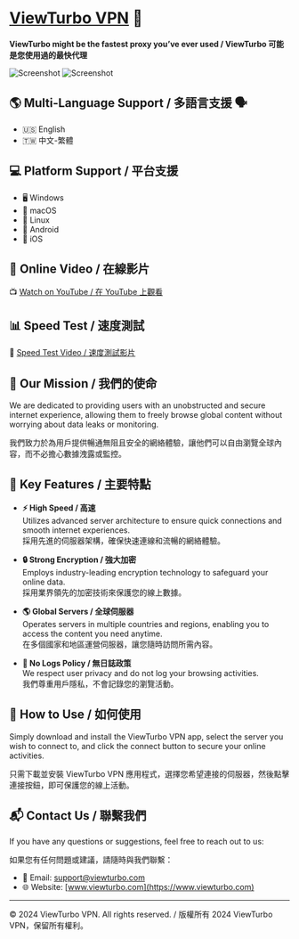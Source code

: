 # [ViewTurbo VPN](https://viewturbo.github.io/web/) 🚀

**ViewTurbo might be the fastest proxy you’ve ever used / ViewTurbo 可能是您使用過的最快代理**

![Screenshot](https://github.com/user-attachments/assets/6518809f-ba67-41d3-8d6c-bae49f330ae6)
![Screenshot](https://github.com/user-attachments/assets/7b72ec15-55d0-44dd-97bd-fdca8eb09f7a)

## 🌎 Multi-Language Support / 多語言支援 🗣️
- 🇺🇸 English
- 🇹🇼 中文-繁體

## 💻 Platform Support / 平台支援
- 🖥️ Windows  
- 🍎 macOS  
- 🐧 Linux  
- 📱 Android  
- 🍏 iOS  

## 🎥 Online Video / 在線影片
📺 [Watch on YouTube / 在 YouTube 上觀看](https://youtu.be/FpG56TiZtis)

## 📊 Speed Test / 速度測試
🚀 [Speed Test Video / 速度測試影片](https://youtu.be/6ONvTOUDceI)

## 🎯 Our Mission / 我們的使命
We are dedicated to providing users with an unobstructed and secure internet experience, allowing them to freely browse global content without worrying about data leaks or monitoring.

我們致力於為用戶提供暢通無阻且安全的網絡體驗，讓他們可以自由瀏覽全球內容，而不必擔心數據洩露或監控。

## 🔑 Key Features / 主要特點
- **⚡ High Speed / 高速**  
  Utilizes advanced server architecture to ensure quick connections and smooth internet experiences.  
  採用先進的伺服器架構，確保快速連線和流暢的網絡體驗。

- **🔒 Strong Encryption / 強大加密**  
  Employs industry-leading encryption technology to safeguard your online data.  
  採用業界領先的加密技術來保護您的線上數據。

- **🌎 Global Servers / 全球伺服器**  
  Operates servers in multiple countries and regions, enabling you to access the content you need anytime.  
  在多個國家和地區運營伺服器，讓您隨時訪問所需內容。

- **🚫 No Logs Policy / 無日誌政策**  
  We respect user privacy and do not log your browsing activities.  
  我們尊重用戶隱私，不會記錄您的瀏覽活動。

## 📖 How to Use / 如何使用
Simply download and install the ViewTurbo VPN app, select the server you wish to connect to, and click the connect button to secure your online activities.

只需下載並安裝 ViewTurbo VPN 應用程式，選擇您希望連接的伺服器，然後點擊連接按鈕，即可保護您的線上活動。

## 📬 Contact Us / 聯繫我們
If you have any questions or suggestions, feel free to reach out to us:

如果您有任何問題或建議，請隨時與我們聯繫：

- 📧 Email: support@viewturbo.com  
- 🌐 Website: [www.viewturbo.com](https://www.viewturbo.com)

---

&copy; 2024 ViewTurbo VPN. All rights reserved. / 版權所有 2024 ViewTurbo VPN，保留所有權利。
